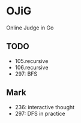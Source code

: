 # OJiG

Online Judge in Go

## TODO

* 105.recursive
* 106.recursive
* 297: BFS

## Mark

* 236: interactive thought
* 297: DFS in practice
